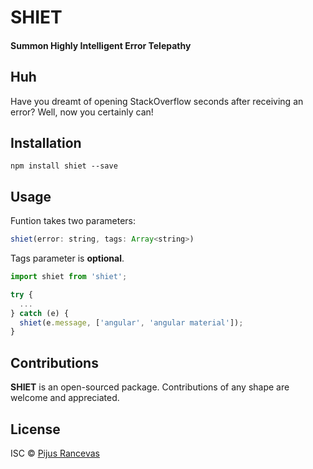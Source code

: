# SHIET
#### Summon Highly Intelligent Error Telepathy

## Huh
Have you dreamt of opening StackOverflow seconds after receiving an error?
Well, now you certainly can!

## Installation

```
npm install shiet --save
```

## Usage
Funtion takes two parameters:

```javascript
shiet(error: string, tags: Array<string>)
```

Tags parameter is ****optional****.

```javascript
import shiet from 'shiet';

try {
  ...
} catch (e) {
  shiet(e.message, ['angular', 'angular material']);
}

```

## Contributions

****SHIET**** is an open-sourced package. Contributions of any shape
are welcome and appreciated.

## License

ISC © [Pijus Rancevas](https://github.com/pijus-r)
